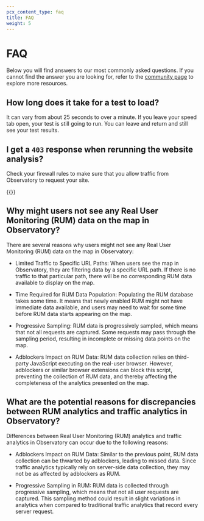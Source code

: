 ```yaml
---
pcx_content_type: faq
title: FAQ
weight: 5
---
```


# FAQ

Below you will find answers to our most commonly asked questions. If you cannot find the answer you are looking for, refer to the [community page](https://community.cloudflare.com/c/website-application-performance/88) to explore more resources.

## How long does it take for a test to load?

It can vary from about 25 seconds to over a minute. If you leave your speed tab open, your test is still going to run. You can leave and return and still see your test results.

## I get a `403` response when rerunning the website analysis?

Check your firewall rules to make sure that you allow traffic from Observatory to request your site.

{{<render file="_user-agents.md">}}

## Why might users not see any Real User Monitoring (RUM) data on the map in Observatory?

There are several reasons why users might not see any Real User Monitoring (RUM) data on the map in Observatory:
 
- Limited Traffic to Specific URL Paths: When users see the map in Observatory, they are filtering data by a specific URL path. If there is no traffic to that particular path, there will be no corresponding RUM data available to display on the map.
 
- Time Required for RUM Data Population: Populating the RUM database takes some time. It means that newly enabled RUM might not have immediate data available, and users may need to wait for some time before RUM data starts appearing on the map.
 
- Progressive Sampling: RUM data is progressively sampled, which means that not all requests are captured. Some requests may pass through the sampling period, resulting in incomplete or missing data points on the map.
 
- Adblockers Impact on RUM Data: RUM data collection relies on third-party JavaScript executing on the real-user browser. However, adblockers or similar browser extensions can block this script, preventing the collection of RUM data, and thereby affecting the completeness of the analytics presented on the map.
 
## What are the potential reasons for discrepancies between RUM analytics and traffic analytics in Observatory?
 
Differences between Real User Monitoring (RUM) analytics and traffic analytics in Observatory can occur due to the following reasons:
 
- Adblockers Impact on RUM Data: Similar to the previous point, RUM data collection can be thwarted by adblockers, leading to missed data. Since traffic analytics typically rely on server-side data collection, they may not be as affected by adblockers as RUM.
 
- Progressive Sampling in RUM: RUM data is collected through progressive sampling, which means that not all user requests are captured. This sampling method could result in slight variations in analytics when compared to traditional traffic analytics that record every server request.
